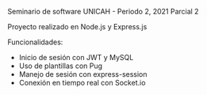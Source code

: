 Seminario de software
UNICAH - Periodo 2, 2021
Parcial 2

Proyecto realizado en Node.js y Express.js

Funcionalidades:
- Inicio de sesión con JWT y MySQL
- Uso de plantillas con Pug
- Manejo de sesión con express-session
- Conexión en tiempo real con Socket.io
